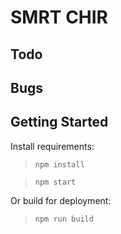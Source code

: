 # SMRT CHIR

## Todo

## Bugs

## Getting Started
Install requirements:

> `npm install`

> `npm start`

Or build for deployment:

> `npm run build`
